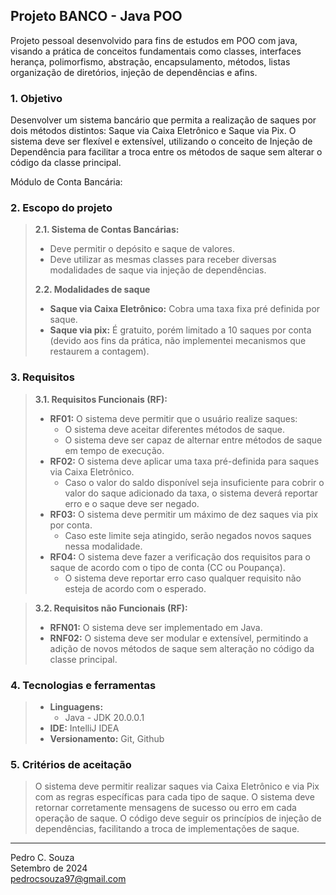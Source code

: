 ## Projeto BANCO - Java POO
Projeto pessoal desenvolvido para fins de estudos em POO com java, 
visando a prática de conceitos fundamentais como classes, interfaces
herança, polimorfismo, abstração, encapsulamento, métodos, listas
organização de diretórios, injeção de dependências e afins.

### 1. Objetivo
Desenvolver um sistema bancário que permita a realização de saques 
por dois métodos distintos: Saque via Caixa Eletrônico e Saque via Pix.
O sistema deve ser flexível e extensível, utilizando o conceito de Injeção 
de Dependência para facilitar a troca entre os métodos de saque sem alterar 
o código da classe principal.

Módulo de Conta Bancária:



### 2. Escopo do projeto
> **2.1. Sistema de Contas Bancárias:**
> 
> - Deve permitir o depósito e saque de valores.
> - Deve utilizar as mesmas classes para receber diversas modalidades de saque via injeção de dependências.
>
> **2.2. Modalidades de saque**
> 
> - **Saque via Caixa Eletrônico:** Cobra uma taxa fixa pré definida por saque.
> - **Saque via pix:** É gratuito, porém limitado a 10 saques por conta (devido aos fins da prática, não implementei mecanismos que restaurem a contagem).

### 3. Requisitos

> **3.1. Requisitos Funcionais (RF):**
>
> - **RF01:** O sistema deve permitir que o usuário realize saques: 
>   - O sistema deve aceitar diferentes métodos de saque.
>   - O sistema deve ser capaz de alternar entre métodos de saque em tempo de execução.
> - **RF02:** O sistema deve aplicar uma taxa pré-definida para saques via Caixa Eletrônico.
>   - Caso o valor do saldo disponível seja insuficiente para cobrir o valor do saque adicionado da taxa, o sistema deverá reportar erro e o saque deve ser negado.
> - **RF03:** O sistema deve permitir um máximo de dez saques via pix por conta.
>   - Caso este limite seja atingido, serão negados novos saques nessa modalidade.
> - **RF04:** O sistema deve fazer a verificação dos requisitos para o saque de acordo com o tipo de conta (CC ou Poupança).
>   - O sistema deve reportar erro caso qualquer requisito não esteja de acordo com o esperado.

> **3.2. Requisitos não Funcionais (RF):**
>
> - **RFN01:** O sistema deve ser implementado em Java.
> - **RNF02:** O sistema deve ser modular e extensível, permitindo a adição de novos métodos de saque sem alteração no código da classe principal.

### 4. Tecnologias e ferramentas
> - **Linguagens:**
>   - Java - JDK 20.0.0.1
> - **IDE:** IntelliJ IDEA
> - **Versionamento:** Git, Github

### 5. Critérios de aceitação
> O sistema deve permitir realizar saques via Caixa Eletrônico e via Pix com as regras específicas para cada tipo de saque.
> O sistema deve retornar corretamente mensagens de sucesso ou erro em cada operação de saque.
> O código deve seguir os princípios de injeção de dependências, facilitando a troca de implementações de saque.


---
Pedro C. Souza
<br>
Setembro de 2024
<br>
pedrocsouza97@gmail.com
